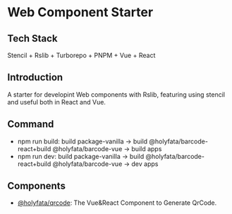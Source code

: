 # Web Component Starter

## Tech Stack

Stencil + Rslib + Turborepo + PNPM + Vue + React

## Introduction

A starter for developint Web components with Rslib, featuring using stencil and useful both in React and Vue.

## Command

- npm run build: build package-vanilla -> build @holyfata/barcode-react+build @holyfata/barcode-vue -> build apps
- npm run dev: build package-vanilla -> build @holyfata/barcode-react+build @holyfata/barcode-vue -> dev apps

## Components

- [@holyfata/qrcode](https://github.com/holyfata/qrcode): The Vue&React Component to Generate QrCode.
